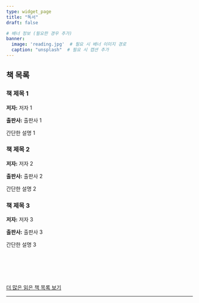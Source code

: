 ```yaml
---
type: widget_page
title: "독서"
draft: false

# 배너 정보 (필요한 경우 추가)
banner:
  image: 'reading.jpg'  # 필요 시 배너 이미지 경로
  caption: "unsplash"  # 필요 시 캡션 추가
---
```


## 책 목록

<div class="book-list">
  <div class="book-card">
    <h3>책 제목 1</h3>
    <p><strong>저자:</strong> 저자 1</p>
    <p><strong>출판사:</strong> 출판사 1</p>
    <p>간단한 설명 1</p>
  </div>
  
  <div class="book-card">
    <h3>책 제목 2</h3>
    <p><strong>저자:</strong> 저자 2</p>
    <p><strong>출판사:</strong> 출판사 2</p>
    <p>간단한 설명 2</p>
  </div>
  
  <div class="book-card">
    <h3>책 제목 3</h3>
    <p><strong>저자:</strong> 저자 3</p>
    <p><strong>출판사:</strong> 출판사 3</p>
    <p>간단한 설명 3</p>
  </div>
</div>
<br><br><br><br>

[더 많은 읽은 책 목록 보기](https://bead-hornet-56a.notion.site/My-book-List-a4f24f3ec3794b76827d5f0b02cc4427?pvs=4) <!-- 링크 추가 -->

---

